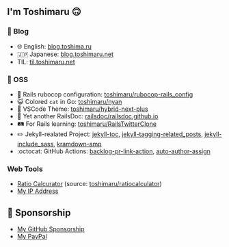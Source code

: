## I'm Toshimaru 🙃

### 📝 Blog

- 🌐 English: [blog.toshima.ru](https://blog.toshima.ru)
- 🇯🇵 Japanese: [blog.toshimaru.net](https://blog.toshimaru.net/)
- TIL: [til.toshimaru.net](https://til.toshimaru.net/)

### 🔧 OSS

- 🤖 Rails rubocop configuration: [toshimaru/rubocop-rails_config](https://github.com/toshimaru/rubocop-rails_config)
- 😺 Colored `cat` in Go: [toshimaru/nyan](https://github.com/toshimaru/nyan)
- 🌈 VSCode Theme: [toshimaru/hybrid-next-plus](https://github.com/toshimaru/hybrid-next-plus)
- 📄 Yet another RailsDoc: [railsdoc/railsdoc.github.io](https://github.com/railsdoc/railsdoc.github.io)
- 🛤 For Rails learning: [toshimaru/RailsTwitterClone](https://github.com/toshimaru/RailsTwitterClone)
- ✏️ Jekyll-realated Project: [jekyll-toc](https://github.com/toshimaru/jekyll-toc), [jekyll-tagging-related_posts](https://github.com/toshimaru/jekyll-tagging-related_posts), [jekyll-include_sass](https://github.com/toshimaru/jekyll-include_sass), [kramdown-amp](https://github.com/toshimaru/kramdown-amp)
- :octocat: GitHub Actions: [backlog-pr-link-action](https://github.com/toshimaru/backlog-pr-link-action), [auto-author-assign](https://github.com/toshimaru/auto-author-assign)

### Web Tools

- [Ratio Calcurator](https://ratiocalculator.toshimaru.net/) (source: [toshimaru/ratiocalculator](https://github.com/toshimaru/ratiocalculator))
- [My IP Address](https://ip.toshima.ru/)

## 💓 Sponsorship

- [My GitHub Sponsorship](https://github.com/sponsors/toshimaru)
- [My PayPal](https://www.paypal.me/t0shimaru)
